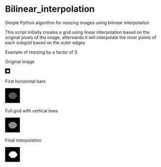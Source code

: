 # Bilinear_interpolation
Simple Python algorithm for resizing images using bilinear interpolation

This script initially creates a grid using linear interpolation based on the original pixels of the image, afterwards it will interpolate the inner points of each subgrid based on the outer edges

Example of resizing by a factor of 3

Original image

![Original Image](test.png?raw=true "Original image")

First horizontal bars

![Horizontal grid](assets/result_horizontal.png?raw=true "horizontal")

Full grid with vertical lines

![Vertical grid](assets/result_vertical.png?raw=true "grid")

Final interpolation

![Final Result](assets/result.png?raw=true "final result")
